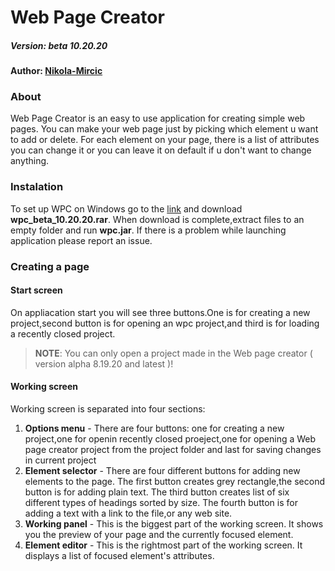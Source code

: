 # Web Page Creator 
##### Version: beta 10.20.20
#### Author: [Nikola-Mircic](https://github.com/Nikola-Mircic)

### About
Web Page Creator is an easy to use application for creating simple web pages. You can make your web page just by picking which element u want to add or delete. For each element on your page, there is a list of attributes you can change it or you can leave it on default if u don't want to change anything.

### Instalation
To set up WPC on Windows go to the [link](https://github.com/Nikola-Mircic/Web-Page-Creator/raw/master/release/wpc_beta_10.20.20.rar) and download __wpc_beta_10.20.20.rar__. When download is complete,extract files to an empty folder and run __wpc.jar__. If there is a problem while launching application please report an issue.

### Creating a page
#### Start screen
On appliacation start you will see three buttons.One is for creating a new project,second button is for opening an wpc project,and third is for loading a recently closed project.
> __NOTE__: You can only open a project made in the Web page creator ( version alpha 8.19.20 and latest )!
#### Working screen
Working screen is separated into four sections:
1. __Options menu__ - There are four buttons: one for creating a new project,one for openin recently closed proeject,one for opening a Web page creator project from the project folder and last for saving changes in current project
2. __Element selector__ - There are four different buttons for adding new elements to the page. The first button creates grey rectangle,the second button is for adding plain text. The third button creates list of six different types of headings sorted by size. The fourth button is for adding a text with a link to the file,or any web site.
3. __Working panel__ - This is the biggest part of the working screen. It shows you the preview of your page and the currently focused element.
4. __Element editor__ - This is the rightmost part of the working screen. It displays a list of focused element's attributes.
